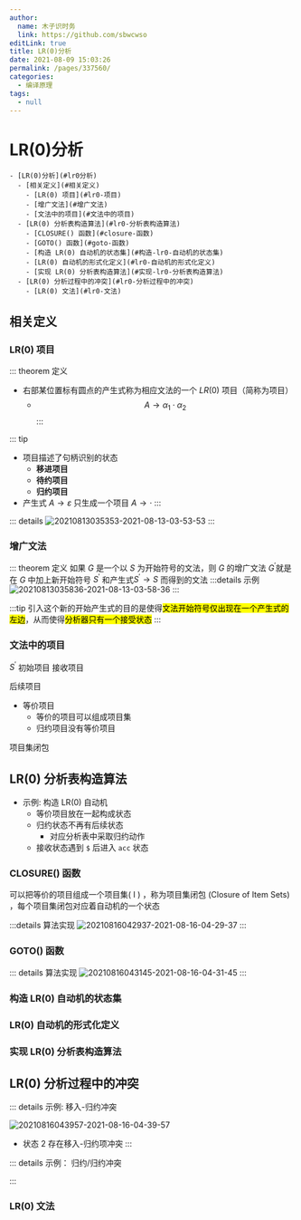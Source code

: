 ```yaml
---
author: 
  name: 木子识时务
  link: https://github.com/sbwcwso
editLink: true
title: LR(0)分析
date: 2021-08-09 15:03:26
permalink: /pages/337560/
categories: 
  - 编译原理
tags: 
  - null
---
```


# LR(0)分析


```markmap
- [LR(0)分析](#lr0分析)
  - [相关定义](#相关定义)
    - [LR(0) 项目](#lr0-项目)
    - [增广文法](#增广文法)
    - [文法中的项目](#文法中的项目)
  - [LR(0) 分析表构造算法](#lr0-分析表构造算法)
    - [CLOSURE() 函数](#closure-函数)
    - [GOTO() 函数](#goto-函数)
    - [构造 LR(0) 自动机的状态集](#构造-lr0-自动机的状态集)
    - [LR(0) 自动机的形式化定义](#lr0-自动机的形式化定义)
    - [实现 LR(0) 分析表构造算法](#实现-lr0-分析表构造算法)
  - [LR(0) 分析过程中的冲突](#lr0-分析过程中的冲突)
    - [LR(0) 文法](#lr0-文法)
```

## 相关定义

### LR(0) 项目

::: theorem 定义
* 右部某位置标有圆点的产生式称为相应文法的一个 $LR(0)$ 项目（简称为项目）
  * $$A \rightarrow \alpha_1 \cdot \alpha_2$$
:::

::: tip
* 项目描述了句柄识别的状态
  * **移进项目**
  * **待约项目**
  * **归约项目**
* 产生式 $A\rightarrow \varepsilon$ 只生成一个项目 $A \rightarrow \cdot$
:::

::: details
![20210813035353-2021-08-13-03-53-53](https://cdn.jsdelivr.net/gh/sbwcwso/PicBed@master/20210813035353-2021-08-13-03-53-53.png)
:::

### 增广文法

::: theorem 定义
如果 $G$ 是一个以 $S$ 为开始符号的文法，则 $G$ 的增广文法 $G^\prime$就是在 $G$ 中加上新开始符号 $S^\prime$ 和产生式$S^\prime → S$ 而得到的文法
:::details 示例
![20210813035836-2021-08-13-03-58-36](https://cdn.jsdelivr.net/gh/sbwcwso/PicBed@master/20210813035836-2021-08-13-03-58-36.png)
:::

:::tip 引入这个新的开始产生式的目的是使得<mark class='c3'>文法开始符号仅出现在一个产生式的左边</mark>，从而使得<mark class='c3'>分析器只有一个接受状态</mark>
:::

### 文法中的项目

$S^{\prime}$
初始项目
接收项目

后续项目

* 等价项目
  * 等价的项目可以组成项目集
  * 归约项目没有等价项目


项目集闭包


## LR(0) 分析表构造算法

* 示例: 构造 LR(0) 自动机
  * 等价项目放在一起构成状态
  * 归约状态不再有后续状态
    * 对应分析表中采取归约动作
  * 接收状态遇到 `$` 后进入 `acc` 状态

### CLOSURE() 函数

可以把等价的项目组成一个项目集( I ) ，称为项目集闭包
(Closure of Item Sets) ，每个项目集闭包对应着自动机的一个状态

:::details 算法实现
![20210816042937-2021-08-16-04-29-37](https://cdn.jsdelivr.net/gh/sbwcwso/PicBed@master/20210816042937-2021-08-16-04-29-37.png)
:::

### GOTO() 函数

::: details 算法实现
![20210816043145-2021-08-16-04-31-45](https://cdn.jsdelivr.net/gh/sbwcwso/PicBed@master/20210816043145-2021-08-16-04-31-45.png)
:::

### 构造 LR(0) 自动机的状态集

### LR(0) 自动机的形式化定义

### 实现 LR(0) 分析表构造算法

## LR(0) 分析过程中的冲突


::: details 示例: 移入-归约冲突

![20210816043957-2021-08-16-04-39-57](https://cdn.jsdelivr.net/gh/sbwcwso/PicBed@master/20210816043957-2021-08-16-04-39-57.png)

* 状态 2 存在移入-归约项冲突
:::

::: details 示例： 归约/归约冲突

:::

### LR(0) 文法

